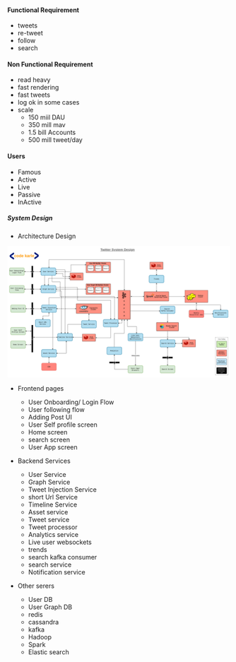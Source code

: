 
#### Functional Requirement
* tweets
* re-tweet
* follow
* search

#### Non Functional Requirement
* read heavy
* fast rendering
* fast tweets
* log ok in some cases
* scale
    * 150 miil DAU
    * 350 mill mav
    * 1.5 bill Accounts
    * 500 mill tweet/day
    
#### Users
* Famous
* Active
* Live
* Passive
* InActive

##### System Design

* Architecture Design

![Twitter Architecture Design](Twitter-System-Design.png)

* Frontend pages
    * User Onboarding/ Login Flow
    * User following flow
    * Adding Post UI
    * User Self profile screen
    * Home screen
    * search screen
    * User App screen

* Backend Services
    * User Service
    * Graph Service
    * Tweet Injection Service
    * short Url Service
    * Timeline Service
    * Asset service
    * Tweet service
    * Tweet processor
    * Analytics service
    * Live user websockets
    * trends
    * search kafka consumer
    * search service
    * Notification service

* Other serers
    * User DB
    * User Graph DB
    * redis
    * cassandra
    * kafka
    * Hadoop
    * Spark
    * Elastic search
